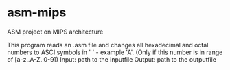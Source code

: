 # asm-mips
ASM project on MIPS architecture

This program reads an .asm file and changes all hexadecimal and octal numbers to ASCI symbols in ' ' - example 'A'.
(Only if this number is in range of [a-z..A-Z..0-9])
Input: path to the inputfile
Output: path to the outputfile
